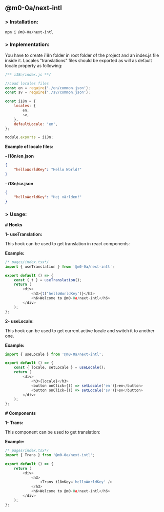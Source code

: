 ## @m0-0a/next-intl

### > Installation:

```sh
npm i @m0-0a/next-intl
```

### > Implementation:

You have to create i18n folder in root folder of the project and an index.js file inside it.
Locales "translations" files should be exported as will as default locale property as following:

```javascript
/** i18n/index.js **/

//Load locales files
const en = require('./en/common.json');
const sv = require('./sv/common.json');

const i18n = {
	locales: {
		en,
		sv,
	},
	defaultLocale: 'en',
};

module.exports = i18n;
```

**Example of locale files:**

**- i18n/en.json**

```json
{
	"helloWorldKey": "Hello World!"
}
```

**- i18n/sv.json**

```json
{
	"helloWorldKey": "Hej världen!"
}
```

### > Usage:

**# Hooks**

**1- useTranslation:**

This hook can be used to get translation in react components:

**Example:**

```javascript
/* pages/index.tsx*/
import { useTranslation } from '@m0-0a/next-intl';

export default () => {
	const { t } = useTranslation();
	return (
		<div>
			<h3>{t('helloWorldKey')}</h3>
			<h6>Welcome to @m0-0a/next-intl</h6>
		</div>
	);
};
```

**2- useLocale:**

This hook can be used to get current active locale and switch it to another one.

**Example:**

```javascript
import { useLocale } from '@m0-0a/next-intl';

export default () => {
	const { locale, setLocale } = useLocale();
	return (
		<div>
			<h3>{locale}</h3>
			<button onClick={() => setLocale('en')}>en</button>
			<button onClick={() => setLocale('sv')}>sv</button>
		</div>
	);
};
```

**# Components**

**1- Trans:**

This component can be used to get translation:

**Example:**

```javascript
/* pages/index.tsx*/
import { Trans } from '@m0-0a/next-intl';

export default () => {
	return (
		<div>
			<h3>
				<Trans i18nKey='helloWorldKey' />
			</h3>
			<h6>Welcome to @m0-0a/next-intl</h6>
		</div>
	);
};
```
